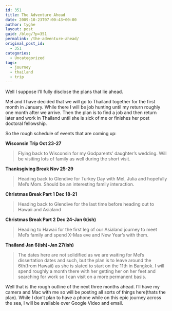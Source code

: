 ```yaml
---
id: 351
title: The Adventure Ahead
date: 2009-10-23T07:00:43+00:00
author: tyghe
layout: post
guid: /blog/?p=351
permalink: /the-adventure-ahead/
original_post_id:
  - 351
categories:
  - Uncategorized
tags:
  - journey
  - thailand
  - trip
---
```

Well I suppose I&#8217;ll fully disclose the plans that lie ahead.

Mel and I have decided that we will go to Thailand together for the first month in January. While there I will be job hunting until my return roughly one month after we arrive. Then the plan is to find a job and then return later and work in Thailand until she is sick of me or finishes her post doctoral fellowship.
  
<!--more-->


  
So the rough schedule of events that are coming up:

**Wisconsin Trip Oct 23-27**

> Flying back to Wisconsin for my Godparents&#8217; daughter&#8217;s wedding. Will be visiting lots of family as well during the short visit. 

**Thanksgiving Break Nov 25-29**

> Heading back to Glendive for Turkey Day with Mel, Julia and hopefully Mel&#8217;s Mom. Should be an interesting family interaction. 

**Christmas Break Part 1 Dec 18-21**

> Heading back to Glendive for the last time before heading out to Hawaii and Asialand 

**Christmas Break Part 2 Dec 24-Jan 6(ish)**

> Heading to Hawaii for the first leg of our Asialand journey to meet Mel&#8217;s family and spend X-Mas eve and New Year&#8217;s with them. 

**Thailand Jan 6(ish)-Jan 27(ish)**

> The dates here are not solidified as we are waiting for Mel&#8217;s dissertation dates and such, but the plan is to leave around the 6th(from Hawaii) as she is slated to start on the 11th in Bangkok. I will spend roughly a month there with her getting her on her feet and searching for work so I can visit on a more permanent basis. 

Well that is the rough outline of the next three months ahead. I&#8217;ll have my camera and Mac with me so will be posting all sorts of things here(thats the plan). While I don&#8217;t plan to have a phone while on this epic journey across the sea, I will be available over Google Video and email.
